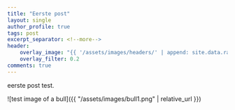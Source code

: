 ```yaml
---
title: "Eerste post"
layout: single
author_profile: true
tags: post
excerpt_separator: <!--more-->
header:
    overlay_image: "{{ '/assets/images/headers/' | append: site.data.random_header | sample }}"
    overlay_filter: 0.2
comments: true
---
```

eerste post test. <!--more-->

![test image of a bull]({{ "/assets/images/bull1.png" | relative_url }})

